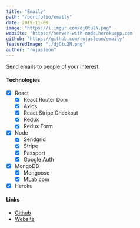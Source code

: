 ```yaml
---
title: "Emaily"
path: "/portfolio/emaily"
date: 2019-11-09
image: "https://i.imgur.com/djOtu2N.png"
website: 'https://server-with-node.herokuapp.com'
github: 'https://github.com/rojasleon/emaily'
featuredImage: "./djOtu2N.png"
author: "rojasleon"
---
```


Send emails to people of your interest.

<!-- ![Emaily](https://i.imgur.com/djOtu2N.png) -->

#### Technologies

- [x] React
  - [x] React Router Dom
  - [x] Axios
  - [x] React Stripe Checkout
  - [x] Redux
  - [x] Redux Form
- [x] Node
  - [x] Sendgrid
  - [x] Stripe
  - [x] Passport
  - [x] Google Auth
- [x] MongoDB
  - [x] Mongoose
  - [x] MLab.com
- [x] Heroku

#### Links

- [Github](https://github.com/rojasleon/emaily "Github")
- [Website](https://server-with-node.herokuapp.com "Search Music")

